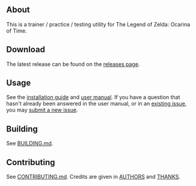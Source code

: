 ## About
This is a trainer / practice / testing utility for The Legend of Zelda: Ocarina of Time.

## Download
The latest release can be found on the [releases page](https://github.com/glankk/gz/releases).

## Usage
See the [installation guide](https://github.com/glankk/gz/blob/master/INSTALL.md) and
[user manual](https://github.com/glankk/gz/blob/master/USAGE.md).
If you have a question that hasn't already been answered in the user manual,
or in an [existing issue](https://github.com/glankk/gz/issues),
you may [submit a new issue](https://github.com/glankk/gz/issues/new).

## Building
See [BUILDING.md](https://github.com/glankk/gz/blob/master/BUILDING.md).

## Contributing
See [CONTRIBUTING.md](https://github.com/glankk/gz/blob/master/BUILDING.md).
Credits are given in [AUTHORS](https://github.com/glankk/gz/blob/master/AUTHORS)
and [THANKS](https://github.com/glankk/gz/blob/master/THANKS).
